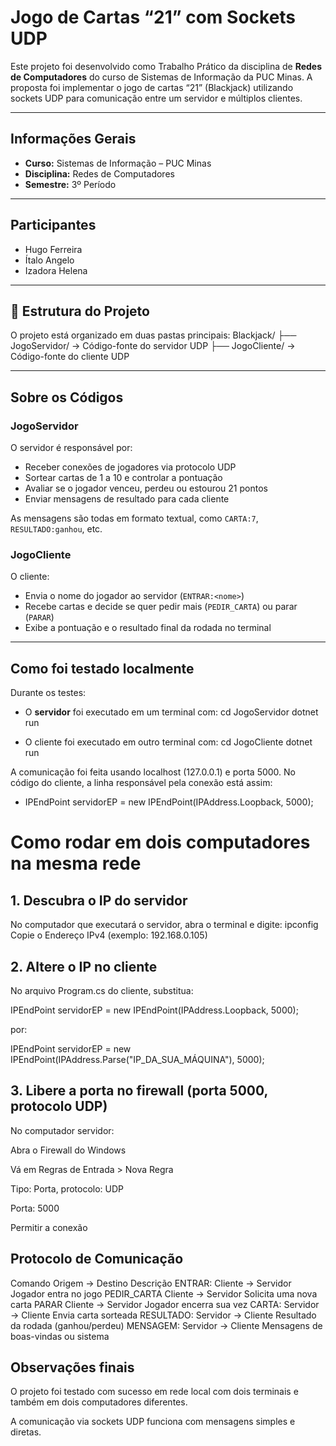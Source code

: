 # Jogo de Cartas “21” com Sockets UDP

Este projeto foi desenvolvido como Trabalho Prático da disciplina de **Redes de Computadores** do curso de Sistemas de Informação da PUC Minas. A proposta foi implementar o jogo de cartas “21” (Blackjack) utilizando sockets UDP para comunicação entre um servidor e múltiplos clientes.

---

## Informações Gerais

- **Curso:** Sistemas de Informação – PUC Minas  
- **Disciplina:** Redes de Computadores  
- **Semestre:** 3º Período  

---

## Participantes

- Hugo Ferreira  
- Ítalo Angelo  
- Izadora Helena  

---

## 📁 Estrutura do Projeto

O projeto está organizado em duas pastas principais:
Blackjack/
├── JogoServidor/ → Código-fonte do servidor UDP
├── JogoCliente/ → Código-fonte do cliente UDP

---

## Sobre os Códigos

### JogoServidor

O servidor é responsável por:
- Receber conexões de jogadores via protocolo UDP
- Sortear cartas de 1 a 10 e controlar a pontuação
- Avaliar se o jogador venceu, perdeu ou estourou 21 pontos
- Enviar mensagens de resultado para cada cliente

As mensagens são todas em formato textual, como `CARTA:7`, `RESULTADO:ganhou`, etc.

### JogoCliente

O cliente:
- Envia o nome do jogador ao servidor (`ENTRAR:<nome>`)
- Recebe cartas e decide se quer pedir mais (`PEDIR_CARTA`) ou parar (`PARAR`)
- Exibe a pontuação e o resultado final da rodada no terminal

---

## Como foi testado localmente

Durante os testes:

- O **servidor** foi executado em um terminal com:
  cd JogoServidor
  dotnet run
  
- O cliente foi executado em outro terminal com:
  cd JogoCliente
  dotnet run
  
A comunicação foi feita usando localhost (127.0.0.1) e porta 5000.
No código do cliente, a linha responsável pela conexão está assim:

- IPEndPoint servidorEP = new IPEndPoint(IPAddress.Loopback, 5000);

# Como rodar em dois computadores na mesma rede

## 1. Descubra o IP do servidor
No computador que executará o servidor, abra o terminal e digite:
ipconfig
Copie o Endereço IPv4 (exemplo: 192.168.0.105)

## 2. Altere o IP no cliente
No arquivo Program.cs do cliente, substitua:

IPEndPoint servidorEP = new IPEndPoint(IPAddress.Loopback, 5000);

por:

IPEndPoint servidorEP = new IPEndPoint(IPAddress.Parse("IP_DA_SUA_MÁQUINA"), 5000);

## 3. Libere a porta no firewall (porta 5000, protocolo UDP)
No computador servidor:

Abra o Firewall do Windows

Vá em Regras de Entrada > Nova Regra

Tipo: Porta, protocolo: UDP

Porta: 5000

Permitir a conexão

## Protocolo de Comunicação

Comando	            Origem → Destino	    Descrição
ENTRAR:<nome>	      Cliente → Servidor	  Jogador entra no jogo
PEDIR_CARTA	        Cliente → Servidor	  Solicita uma nova carta
PARAR	              Cliente → Servidor	  Jogador encerra sua vez
CARTA:<valor>	      Servidor → Cliente	  Envia carta sorteada
RESULTADO:<status>	Servidor → Cliente	  Resultado da rodada (ganhou/perdeu)
MENSAGEM:<texto>	  Servidor → Cliente	  Mensagens de boas-vindas ou sistema

## Observações finais
O projeto foi testado com sucesso em rede local com dois terminais e também em dois computadores diferentes.

A comunicação via sockets UDP funciona com mensagens simples e diretas.







